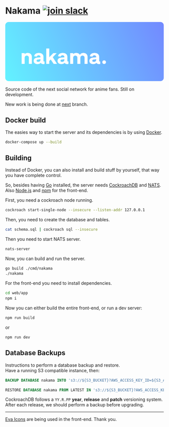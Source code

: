 # Nakama [![join slack](https://img.shields.io/badge/slack-join-none.svg?style=social&logo=slack)](https://join.slack.com/t/nakama-social/shared_invite/zt-143j6bzie-spuCdq79xIZJQa4DaPb0uQ)

![banner](assets/banner.svg)

Source code of the next social network for anime fans. Still on development.

New work is being done at [next](https://github.com/nakamauwu/nakama/tree/next) branch.

## Docker build

The easies way to start the server and its dependencies is by using [Docker](https://www.docker.com/).

```bash
docker-compose up --build
```

## Building

Instead of Docker, you can also install and build stuff by yourself, that way you have complete control.

So, besides having [Go](https://golang.org) installed, the server needs [CockroachDB](https://www.cockroachlabs.com) and [NATS](https://nats.io).
Also [Node.js](https://nodejs.org) and [npm](https://nodejs.org) for the front-end.

First, you need a cockroach node running.

```bash
cockroach start-single-node --insecure --listen-addr 127.0.0.1
```

Then, you need to create the database and tables.

```bash
cat schema.sql | cockroach sql --insecure
```

Then you need to start NATS server.

```bash
nats-server
```

Now, you can build and run the server.

```bash
go build ./cmd/nakama
./nakama
```

For the front-end you need to install dependencies.

```bash
cd web/app
npm i
```

Now you can either build the entire front-end, or run a dev server:

```bash
npm run build
```

or

```bash
npm run dev
```

## Database Backups

Instructions to perform a database backup and restore.<br>
Have a running S3 compatible instance, then:

```sql
BACKUP DATABASE nakama INTO 's3://${S3_BUCKET}?AWS_ACCESS_KEY_ID=${S3_ACCESS_KEY_ID}&AWS_SECRET_ACCESS_KEY=${S3_SECRET_ACCESS_KEY}&AWS_REGION=${S3_REGION}&AWS_ENDPOINT=${S3_ENDPOINT}';
```

```sql
RESTORE DATABASE nakama FROM LATEST IN 's3://${S3_BUCKET}?AWS_ACCESS_KEY_ID=${S3_ACCESS_KEY_ID}&AWS_SECRET_ACCESS_KEY=${S3_SECRET_ACCESS_KEY}&AWS_REGION=${S3_REGION}&AWS_ENDPOINT=${S3_ENDPOINT}';
```

CockroachDB follows a `YY.R.PP` **year**, **release** and **patch** versioning system. After each release, we should perform a backup before upgrading.

---

[Eva Icons](https://github.com/akveo/eva-icons) are being used in the front-end. Thank you.
